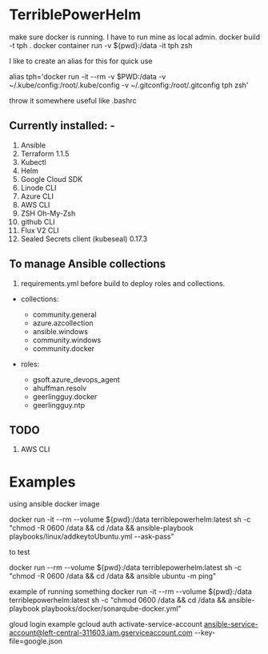 # TerriblePowerHelm

make sure docker is running. I have to run mine as local admin.
docker build -t tph .
docker container run -v \${pwd}:/data -it tph zsh

I like to create an alias for this for quick use

alias tph='docker run -it --rm -v $PWD:/data -v ~/.kube/config:/root/.kube/config -v ~/.gitconfig:/root/.gitconfig tph zsh'

throw it somewhere useful like .bashrc

## Currently installed: - 
1. Ansible
2. Terraform 1.1.5
3. Kubectl
4. Helm
5. Google Cloud SDK
6. Linode CLI
7. Azure CLI
8. AWS CLI
9. ZSH Oh-My-Zsh
10. github CLI
11. Flux V2 CLI
12. Sealed Secrets client (kubeseal) 0.17.3

## To manage Ansible collections
1. requirements.yml before build to deploy roles and collections.
- collections:
  - community.general
  - azure.azcollection
  - ansible.windows
  - community.windows
  - community.docker

- roles:
  - gsoft.azure_devops_agent
  - ahuffman.resolv
  - geerlingguy.docker
  - geerlingguy.ntp

## TODO
1. AWS CLI

# Examples

using ansible docker image

docker run -it --rm --volume ${pwd}:/data terriblepowerhelm:latest sh -c "chmod -R 0600 /data && cd /data && ansible-playbook playbooks/linux/addkeytoUbuntu.yml --ask-pass"

to test

docker run --rm --volume ${pwd}:/data terriblepowerhelm:latest sh -c "chmod -R 0600 /data && cd /data && ansible ubuntu -m ping"

example of running something
docker run -it --rm --volume ${pwd}:/data terriblepowerhelm:latest sh -c "chmod 0600 /data && cd /data && ansible-playbook playbooks/docker/sonarqube-docker.yml"

gloud login example
gcloud auth activate-service-account ansible-service-account@left-central-311603.iam.gserviceaccount.com --key-file=google.json

